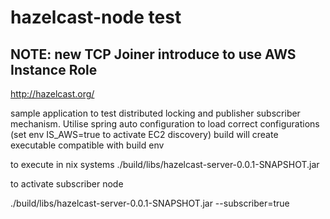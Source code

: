 # hazelcast-node test
## NOTE: new TCP Joiner introduce to use AWS Instance Role
http://hazelcast.org/


sample application to test distributed locking and publisher subscriber mechanism.
Utilise spring auto configuration to load correct configurations (set env IS_AWS=true to activate EC2 discovery)
build will create executable compatible with build env

to execute in nix systems
./build/libs/hazelcast-server-0.0.1-SNAPSHOT.jar


to activate subscriber node

./build/libs/hazelcast-server-0.0.1-SNAPSHOT.jar --subscriber=true
